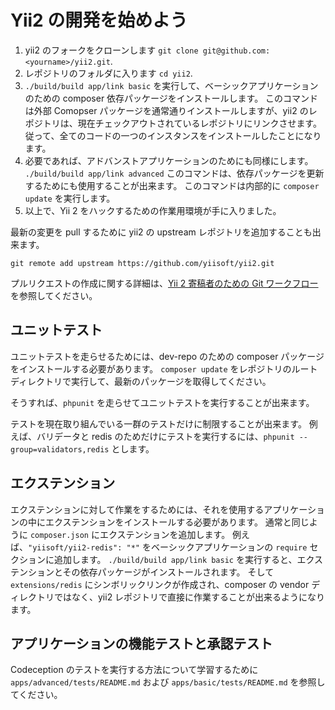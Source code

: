 Yii2 の開発を始めよう
=====================

1. yii2 のフォークをクローンします `git clone git@github.com:<yourname>/yii2.git`.
2. レポジトリのフォルダに入ります `cd yii2`.
3. `./build/build app/link basic` を実行して、ベーシックアプリケーションのための composer 依存パッケージをインストールします。
  このコマンドは外部 Comopser パッケージを通常通りインストールしますが、yii2 のレポジトリは、現在チェックアウトされているレポジトリにリンクさせます。
  従って、全てのコードの一つのインスタンスをインストールしたことになります。
4. 必要であれば、アドバンストアプリケーションのためにも同様にします。
  `./build/build app/link advanced`
  このコマンドは、依存パッケージを更新するためにも使用することが出来ます。
  このコマンドは内部的に `composer update` を実行します。
5. 以上で、Yii 2 をハックするための作業用環境が手に入りました。

最新の変更を pull するために yii2 の upstream レポジトリを追加することも出来ます。

```
git remote add upstream https://github.com/yiisoft/yii2.git
```

プルリクエストの作成に関する詳細は、[Yii 2 寄稿者のための Git ワークフロー
](git-workflow.md) を参照してください。

ユニットテスト
--------------

ユニットテストを走らせるためには、dev-repo のための composer パッケージをインストールする必要があります。
`composer update` をレポジトリのルートディレクトリで実行して、最新のパッケージを取得してください。

そうすれば、`phpunit` を走らせてユニットテストを実行することが出来ます。

テストを現在取り組んでいる一群のテストだけに制限することが出来ます。
例えば、バリデータと redis のためだけにテストを実行するには、`phpunit --group=validators,redis` とします。

エクステンション
----------------

エクステンションに対して作業をするためには、それを使用するアプリケーションの中にエクステンションをインストールする必要があります。
通常と同じように `composer.json` にエクステンションを追加します。
例えば、`"yiisoft/yii2-redis": "*"` をベーシックアプリケーションの `require` セクションに追加します。
`./build/build app/link basic` を実行すると、エクステンションとその依存パッケージがインストールされます。
そして `extensions/redis` にシンボリックリンクが作成され、composer の vendor ディレクトリではなく、yii2 レポジトリで直接に作業することが出来るようになります。


アプリケーションの機能テストと承認テスト
----------------------------------------

Codeception のテストを実行する方法について学習するために `apps/advanced/tests/README.md` および `apps/basic/tests/README.md` を参照してください。
